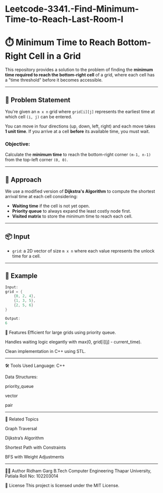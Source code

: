 # Leetcode-3341.-Find-Minimum-Time-to-Reach-Last-Room-I
# ⏱️ Minimum Time to Reach Bottom-Right Cell in a Grid

This repository provides a solution to the problem of finding the **minimum time required to reach the bottom-right cell** of a grid, where each cell has a "time threshold" before it becomes accessible.

---

## 📌 Problem Statement

You're given an `m x n` grid where `grid[i][j]` represents the earliest time at which cell `(i, j)` can be entered.

You can move in four directions (up, down, left, right) and each move takes **1 unit time**. If you arrive at a cell **before** its available time, you must wait.

### Objective:
Calculate the **minimum time** to reach the bottom-right corner `(m-1, n-1)` from the top-left corner `(0, 0)`.

---

## 🧠 Approach

We use a modified version of **Dijkstra's Algorithm** to compute the shortest arrival time at each cell considering:

- **Waiting time** if the cell is not yet open.
- **Priority queue** to always expand the least costly node first.
- **Visited matrix** to store the minimum time to reach each cell.

---

## 📦 Input

- `grid`: a 2D vector of size `m x n` where each value represents the unlock time for a cell.

---

## 🧾 Example

```cpp
Input:
grid = {
    {0, 2, 4},
    {1, 3, 5},
    {2, 5, 6}
}

Output:
6
```


🚀 Features
Efficient for large grids using priority queue.

Handles waiting logic elegantly with max(0, grid[i][j] - current_time).

Clean implementation in C++ using STL.

---

🛠️ Tools Used
Language: C++

Data Structures:

priority_queue

vector

pair

---

📎 Related Topics

Graph Traversal

Dijkstra’s Algorithm

Shortest Path with Constraints

BFS with Weight Adjustments

---

👨‍💻 Author
Ridham Garg
B.Tech Computer Engineering
Thapar University, Patiala
Roll No: 102203014

📄 License
This project is licensed under the MIT License.

